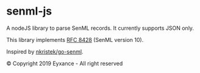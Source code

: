 # senml-js

A nodeJS library to parse SenML records. It currently supports JSON only.

This library implements [RFC 8428](https://tools.ietf.org/rfc/rfc8428.txt) (SenML version 10).

Inspired by [nkristek/go-senml](https://github.com/nkristek/go-senml).

© Copyright 2019 Eyxance - All right reserved
